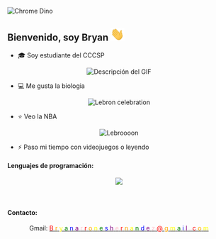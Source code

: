 
![Chrome Dino](https://static.wikia.nocookie.net/theloudhousefanon/images/9/96/John_Xina.webp/revision/latest/scale-to-width-down/1200?cb=20230820051413)


<h2 align="left">Bienvenido, soy Bryan <img src="https://raw.githubusercontent.com/ABSphreak/ABSphreak/master/gifs/Hi.gif" height="30" /></h2>
 

- 🎓 Soy estudiante del CCCSP
 <p align="center">
  <img src="https://media1.giphy.com/media/v1.Y2lkPTc5MGI3NjExcGdhdnZubGM0Znl1dGp4aWNjZzQ0M2Z1bzhyNzNlb3c4MGp1NzVsaSZlcD12MV9pbnRlcm5hbF9naWZfYnlfaWQmY3Q9Zw/TyxIgZ8EJ86R2/giphy.gif" 
       alt="Descripción del GIF" 
       width="400"/>
</p>

- 💻 Me gusta la biologia

<p align="center">
  <img src="https://media2.giphy.com/media/v1.Y2lkPTc5MGI3NjExMWk3dzA2anNkNTc0M3MyN2lyOHRrcTlnOG9udHVlbHlpMGJucGV1YSZlcD12MV9pbnRlcm5hbF9naWZfYnlfaWQmY3Q9Zw/GoccGWqx2GCiCilHFu/giphy.gif" alt="Lebron celebration" width="400" height="150">
</p>


- ⭐ Veo la NBA 
<p align="center">
  <img src="https://media1.giphy.com/media/v1.Y2lkPTc5MGI3NjExdzR3MXdoZHlrcnloNHdjbzNta2h6d2l1b3Z4aThqeGg0eTdnYzlidyZlcD12MV9pbnRlcm5hbF9naWZfYnlfaWQmY3Q9Zw/IglQkzvuewsoD6E1Pj/giphy.gif" alt="Lebroooon" width="400" height="150">
</p>

- ⚡ Paso mi tiempo con videojuegos o leyendo 


#### Lenguajes de programación: 

<p align="center">
  <img src="https://media3.giphy.com/media/v1.Y2lkPTc5MGI3NjExenFlaWpreXpibHFqeXh2cnI3Z3k4N3I3d2RoOGFuamttdmRja3lucSZlcD12MV9pbnRlcm5hbF9naWZfYnlfaWQmY3Q9Zw/1Zbeweu52ZaQE/giphy.gif" height="300" />
</p>


<br />


#### Contacto:
<p align="center">
  Gmail: 
  <a href="mailto:bryanarroneshernandez@gmail.com">
    <span style="color: red;">B</span>
    <span style="color: orange;">r</span>
    <span style="color: yellow;">y</span>
    <span style="color: green;">a</span>
    <span style="color: blue;">n</span>
    <span style="color: purple;">a</span>
    <span style="color: pink;">r</span>
    <span style="color: red;">r</span>
    <span style="color: orange;">o</span>
    <span style="color: yellow;">n</span>
    <span style="color: green;">e</span>
    <span style="color: blue;">s</span>
    <span style="color: purple;">h</span>
    <span style="color: pink;">e</span>
    <span style="color: red;">r</span>
    <span style="color: orange;">n</span>
    <span style="color: yellow;">a</span>
    <span style="color: green;">n</span>
    <span style="color: blue;">d</span>
    <span style="color: purple;">e</span>
    <span style="color: pink;">z</span>
    <span style="color: red;">@</span>
    <span style="color: orange;">g</span>
    <span style="color: yellow;">m</span>
    <span style="color: green;">a</span>
    <span style="color: blue;">i</span>
    <span style="color: purple;">l</span>
    <span style="color: pink;">.</span>
    <span style="color: red;">c</span>
    <span style="color: orange;">o</span>
    <span style="color: yellow;">m</span>
  </a>
</p>
